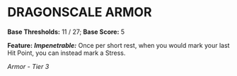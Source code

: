 # DRAGONSCALE ARMOR

**Base Thresholds:** 11 / 27; **Base Score:** 5

**Feature:** ***Impenetrable:*** Once per short rest, when you would mark your last Hit Point, you can instead mark a Stress.

*Armor - Tier 3*